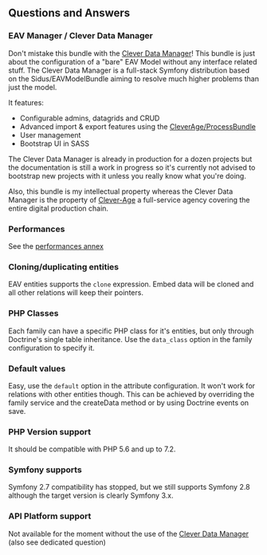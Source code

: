 ## Questions and Answers

### EAV Manager / Clever Data Manager
Don't mistake this bundle with the [Clever Data Manager](https://github.com/cleverage/eav-manager)!
This bundle is just about the configuration of a "bare" EAV Model without any interface related stuff.
The Clever Data Manager is a full-stack Symfony distribution based on the Sidus/EAVModelBundle aiming to resolve much
higher problems than just the model.

It features:
- Configurable admins, datagrids and CRUD
- Advanced import & export features using the [CleverAge/ProcessBundle](https://github.com/cleverage/process-bundle)
- User management
- Bootstrap UI in SASS

The Clever Data Manager is already in production for a dozen projects but the documentation is still a work in progress
so it's currently not advised to bootstrap new projects with it unless you really know what you're doing.

Also, this bundle is my intellectual property whereas the Clever Data Manager is the property of
[Clever-Age](https://www.clever-age.com) a full-service agency covering the entire digital production chain.

### Performances
See the [performances annex](300-performances.md)

### Cloning/duplicating entities
EAV entities supports the ```clone``` expression. Embed data will be cloned and all other relations will keep their
pointers.

### PHP Classes
Each family can have a specific PHP class for it's entities, but only through Doctrine's single table inheritance.
Use the ```data_class``` option in the family configuration to specify it.

### Default values
Easy, use the ```default``` option in the attribute configuration. It won't work for relations with other entities
though. This can be achieved by overriding the family service and the createData method or by using Doctrine events on
save.

### PHP Version support
It should be compatible with PHP 5.6 and up to 7.2.

### Symfony supports
Symfony 2.7 compatibility has stopped, but we still supports Symfony 2.8 although the target version is clearly
Symfony 3.x.

### API Platform support
Not available for the moment without the use of the [Clever Data Manager](https://github.com/cleverage/eav-manager)
(also see dedicated question)
